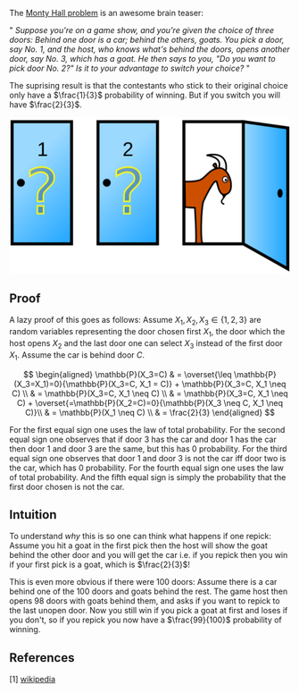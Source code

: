 The [Monty Hall problem](https://en.wikipedia.org/wiki/Monty_Hall_problem) is an awesome brain teaser<!--more-->:

" *Suppose you're on a game show, and you're given the choice of three doors: Behind one door is a car; behind the others, goats. You pick a door, say No. 1, and the host, who knows what's behind the doors, opens another door, say No. 3, which has a goat. He then says to you, "Do you want to pick door No. 2?" Is it to your advantage to switch your choice?* "

The suprising result is that the contestants who stick to their original choice only have a $\frac{1}{3}$ probability of winning. But if you switch you will have $\frac{2}{3}$.

<img src="/assets/images/2019-07-28-lazy-proof-of-monty-hall/goat.png">

## Proof

A lazy proof of this goes as follows: Assume $X_1, X_2, X_3\in\{1,2,3\}$ are random variables representing the door chosen first $X_1$, the door which the host opens $X_2$ and the last door one can select $X_3$ instead of the first door $X_1$. Assume the car is behind door $C$.

$$
\begin{aligned}
\mathbb{P}(X_3=C)
  & = \overset{\leq \mathbb{P}(X_3=X_1)=0}{\mathbb{P}(X_3=C, X_1 = C)} +
      \mathbb{P}(X_3=C, X_1 \neq C) \\
  & = \mathbb{P}(X_3=C, X_1 \neq C) \\
  & = \mathbb{P}(X_3=C, X_1 \neq C) +
      \overset{=\mathbb{P}(X_2=C)=0}{\mathbb{P}(X_3 \neq C, X_1 \neq C)}\\
  & = \mathbb{P}(X_1 \neq C) \\
  & = \frac{2}{3}
\end{aligned}
$$

For the first equal sign one uses the law of total probability. For the second equal sign one observes that if door 3 has the car and door 1 has the car then door 1 and door 3 are the same, but this has 0 probability. For the third equal sign one observes that door 1 and door 3 is not the car iff door two is the car, which has 0 probability. For the fourth equal sign one uses the law of total probability. And the fifth equal sign is simply the probability that the first door chosen is not the car.

## Intuition

To understand *why* this is so one can think what happens if one repick: Assume you hit a goat in the first pick then the host will show the goat behind the other door and you will get the car i.e. if you repick then you win if your first pick is a goat, which is $\frac{2}{3}$!

This is even more obvious if there were 100 doors: Assume there is a car behind one of the 100 doors and goats behind the rest. The game host then opens 98 doors with goats behind them, and asks if you want to repick to the last unopen door. Now you still win if you pick a goat at first and loses if you don't, so if you repick you now have a $\frac{99}{100}$ probability of winning.

## References

[1] [wikipedia](https://en.wikipedia.org/wiki/Monty_Hall_problem)
